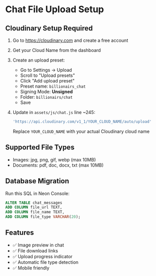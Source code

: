 # Chat File Upload Setup

## Cloudinary Setup Required

1. Go to https://cloudinary.com and create a free account
2. Get your Cloud Name from the dashboard
3. Create an upload preset:
   - Go to Settings → Upload
   - Scroll to "Upload presets"
   - Click "Add upload preset"
   - Preset name: `billionairs_chat`
   - Signing Mode: **Unsigned**
   - Folder: `billionairs/chat`
   - Save

4. Update in `assets/js/chat.js` line ~245:
   ```javascript
   'https://api.cloudinary.com/v1_1/YOUR_CLOUD_NAME/auto/upload'
   ```
   Replace `YOUR_CLOUD_NAME` with your actual Cloudinary cloud name

## Supported File Types
- Images: jpg, png, gif, webp (max 10MB)
- Documents: pdf, doc, docx, txt (max 10MB)

## Database Migration
Run this SQL in Neon Console:
```sql
ALTER TABLE chat_messages
ADD COLUMN file_url TEXT,
ADD COLUMN file_name TEXT,
ADD COLUMN file_type VARCHAR(20);
```

## Features
- ✅ Image preview in chat
- ✅ File download links
- ✅ Upload progress indicator
- ✅ Automatic file type detection
- ✅ Mobile friendly
